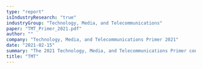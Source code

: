 ```yaml
---
type: "report"
isIndustryResearch: "true"
industryGroup: "Technology, Media, and Telecommunications"
paper: "TMT_Primer_2021.pdf"
author: ""
company: "Technology, Media, and Telecommunications Primer 2021"
date: "2021-02-15"
summary: "The 2021 Technology, Media, and Telecommunications Primer contains an in-depth analysis of the software, semiconductors, hardware & equipment sectors, global entertainment & media, and Canadian telecom."
title: "TMT"
---
```

